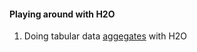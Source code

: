 
#### Playing around with H2O

1. Doing tabular data [aggegates](https://github.com/szilard/h2o-experiments/tree/master/df-aggr) with H2O

